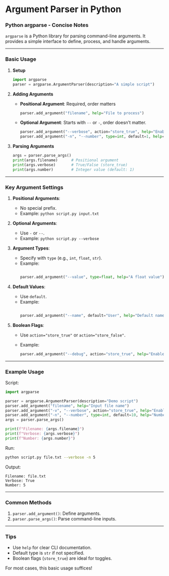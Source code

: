 # Argument Parser in Python

### **Python argparse - Concise Notes**

`argparse` is a Python library for parsing command-line arguments. It provides a simple interface to define, process, and handle arguments.

---

### **Basic Usage**

1. **Setup**
   ```python
   import argparse
   parser = argparse.ArgumentParser(description="A simple script")
   ```

2. **Adding Arguments**

   - **Positional Argument**: Required, order matters
     ```python
     parser.add_argument("filename", help="File to process")
     ```

   - **Optional Argument**: Starts with `--` or `-`, order doesn’t matter.
     ```python
     parser.add_argument("--verbose", action="store_true", help="Enable verbose output")
     parser.add_argument("-n", "--number", type=int, default=1, help="Number of iterations")
     ```

3. **Parsing Arguments**

   ```python
   args = parser.parse_args()
   print(args.filename)      # Positional argument
   print(args.verbose)       # True/False (store_true)
   print(args.number)        # Integer value (default: 1)
   ```

---

### **Key Argument Settings**

1. **Positional Arguments**:
   - No special prefix.
   - Example: `python script.py input.txt`

2. **Optional Arguments**:
   - Use `-` or `--`.
   - Example: `python script.py --verbose`

3. **Argument Types**:
   - Specify with `type` (e.g., `int`, `float`, `str`).
   - Example:
     ```python

     parser.add_argument("--value", type=float, help="A float value")
     ```

4. **Default Values**:
   - Use `default`.
   - Example:
     ```python

     parser.add_argument("--name", default="User", help="Default name")
     ```

5. **Boolean Flags**:
   - Use `action="store_true"` or `action="store_false"`.
   - Example:

     ```python
     parser.add_argument("--debug", action="store_true", help="Enable debug mode")
     ```

---

### **Example Usage**

Script:

```python
import argparse

parser = argparse.ArgumentParser(description="Demo script")
parser.add_argument("filename", help="Input file name")
parser.add_argument("-v", "--verbose", action="store_true", help="Enable verbosity")
parser.add_argument("-n", "--number", type=int, default=10, help="Number of items")
args = parser.parse_args()

print(f"Filename: {args.filename}")
print(f"Verbose: {args.verbose}")
print(f"Number: {args.number}")
```

Run:

```bash
python script.py file.txt --verbose -n 5
```

Output:

```
Filename: file.txt
Verbose: True
Number: 5
```

---

### **Common Methods**

1. `parser.add_argument()`: Define arguments.
2. `parser.parse_args()`: Parse command-line inputs.

---

### **Tips**

- Use `help` for clear CLI documentation.
- Default type is `str` if not specified.
- Boolean flags (`store_true`) are ideal for toggles.

For most cases, this basic usage suffices!
